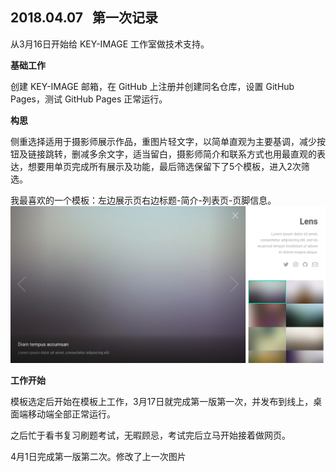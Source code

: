 ## 2018.04.07   第一次记录
从3月16日开始给 KEY-IMAGE 工作室做技术支持。

**基础工作**

创建 KEY-IMAGE 邮箱，在 GitHub 上注册并创建同名仓库，设置 GitHub Pages，测试 GitHub Pages 正常运行。

**构思**

侧重选择适用于摄影师展示作品，重图片轻文字，以简单直观为主要基调，减少按钮及链接跳转，删减多余文字，适当留白，摄影师简介和联系方式也用最直观的表达，想要用单页完成所有展示及功能，最后筛选保留下了5个模板，进入2次筛选。

我最喜欢的一个模板：左边展示页右边标题-简介-列表页-页脚信息。
![](https://raw.githubusercontent.com/KeyIMAGE/photo/master/Lens%E6%A8%A1%E6%9D%BF%E5%9B%BE.png)

**工作开始**

模板选定后开始在模板上工作，3月17日就完成第一版第一次，并发布到线上，桌面端移动端全部正常运行。

之后忙于看书复习刷题考试，无暇顾忌，考试完后立马开始接着做网页。

4月1日完成第一版第二次。修改了上一次图片
